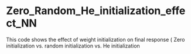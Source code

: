 # Zero_Random_He_initialization_effect_NN
This code shows the effect of weight initialization on final response ( Zero initialization vs. random initialization vs. He initialization 
